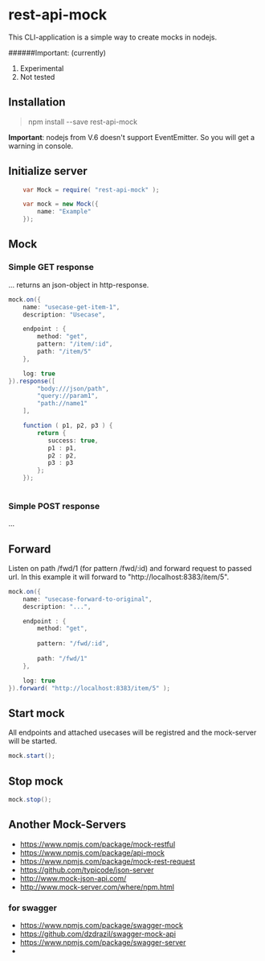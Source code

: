 # rest-api-mock

This CLI-application is a simple way to create mocks in nodejs.

######Important: (currently)
1. Experimental
2. Not tested

## Installation

   > npm install --save rest-api-mock

   **Important**: nodejs from V.6 doesn't support EventEmitter. So you will get a warning in console.

## Initialize server
````java
    var Mock = require( "rest-api-mock" );

    var mock = new Mock({
        name: "Example"
    });
````

## Mock

### Simple GET response

... returns an json-object in http-response.

````java
mock.on({
    name: "usecase-get-item-1",
    description: "Usecase",

    endpoint : {
        method: "get",
        pattern: "/item/:id",
        path: "/item/5"
    },

    log: true
}).response([
        "body:///json/path",
        "query://param1",
        "path://name1"
    ],

    function ( p1, p2, p3 ) {
        return { 
           success: true,
           p1 : p1,
           p2 : p2,
           p3 : p3
        };
    });
    
````

### Simple POST response
...

## Forward 
Listen on path /fwd/1 (for pattern /fwd/:id) and forward request to passed url. In this example
it will forward to "http://localhost:8383/item/5".

````java
mock.on({
    name: "usecase-forward-to-original",
    description: "...",

    endpoint : {
        method: "get",
        
        pattern: "/fwd/:id", 
        
        path: "/fwd/1"
    },

    log: true
}).forward( "http://localhost:8383/item/5" );

````



## Start mock
All endpoints and attached usecases will be registred and the mock-server will be started.

````java
mock.start();
````

## Stop mock
````java
mock.stop();
````
## Another Mock-Servers 

* https://www.npmjs.com/package/mock-restful
* https://www.npmjs.com/package/api-mock
* https://www.npmjs.com/package/mock-rest-request
* https://github.com/typicode/json-server
* http://www.mock-json-api.com/
* http://www.mock-server.com/where/npm.html


### for swagger 
* https://www.npmjs.com/package/swagger-mock
* https://github.com/dzdrazil/swagger-mock-api
* https://www.npmjs.com/package/swagger-server
* 

